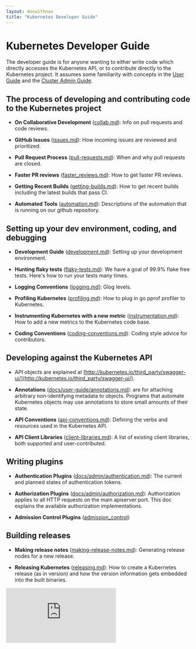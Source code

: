 ```yaml
---
layout: docwithnav
title: "Kubernetes Developer Guide"
---
```

<!-- BEGIN MUNGE: UNVERSIONED_WARNING -->


<!-- END MUNGE: UNVERSIONED_WARNING -->

# Kubernetes Developer Guide

The developer guide is for anyone wanting to either write code which directly accesses the
Kubernetes API, or to contribute directly to the Kubernetes project.
It assumes some familiarity with concepts in the [User Guide](../user-guide/README.html) and the [Cluster Admin
Guide](../admin/README.html).


## The process of developing and contributing code to the Kubernetes project

* **On Collaborative Development** ([collab.md](collab.html)): Info on pull requests and code reviews.

* **GitHub Issues** ([issues.md](issues.html)): How incoming issues are reviewed and prioritized.

* **Pull Request Process** ([pull-requests.md](pull-requests.html)): When and why pull requests are closed.

* **Faster PR reviews** ([faster_reviews.md](faster_reviews.html)): How to get faster PR reviews.

* **Getting Recent Builds** ([getting-builds.md](getting-builds.html)): How to get recent builds including the latest builds that pass CI.

* **Automated Tools** ([automation.md](automation.html)): Descriptions of the automation that is running on our github repository.


## Setting up your dev environment, coding, and debugging

* **Development Guide** ([development.md](development.html)): Setting up your development environment.

* **Hunting flaky tests** ([flaky-tests.md](flaky-tests.html)): We have a goal of 99.9% flake free tests.
  Here's how to run your tests many times.

* **Logging Conventions** ([logging.md](logging.html)]: Glog levels.

* **Profiling Kubernetes** ([profiling.md](profiling.html)): How to plug in go pprof profiler to Kubernetes.

* **Instrumenting Kubernetes with a new metric**
  ([instrumentation.md](instrumentation.html)): How to add a new metrics to the
  Kubernetes code base.

* **Coding Conventions** ([coding-conventions.md](coding-conventions.html)):
  Coding style advice for contributors.


## Developing against the Kubernetes API

* API objects are explained at [http://kubernetes.io/third_party/swagger-ui/](http://kubernetes.io/third_party/swagger-ui/).

* **Annotations** ([docs/user-guide/annotations.md](../user-guide/annotations.html)): are for attaching arbitrary non-identifying metadata to objects.
  Programs that automate Kubernetes objects may use annotations to store small amounts of their state.

* **API Conventions** ([api-conventions.md](api-conventions.html)):
  Defining the verbs and resources used in the Kubernetes API.

* **API Client Libraries** ([client-libraries.md](client-libraries.html)):
  A list of existing client libraries, both supported and user-contributed.


## Writing plugins

* **Authentication Plugins** ([docs/admin/authentication.md](../admin/authentication.html)):
  The current and planned states of authentication tokens.

* **Authorization Plugins** ([docs/admin/authorization.md](../admin/authorization.html)):
  Authorization applies to all HTTP requests on the main apiserver port.
  This doc explains the available authorization implementations.

* **Admission Control Plugins** ([admission_control](../design/admission_control.html))


## Building releases

* **Making release notes** ([making-release-notes.md](making-release-notes.html)): Generating release nodes for a new release.

* **Releasing Kubernetes** ([releasing.md](releasing.html)): How to create a Kubernetes release (as in version)
  and how the version information gets embedded into the built binaries.




<!-- BEGIN MUNGE: IS_VERSIONED -->
<!-- TAG IS_VERSIONED -->
<!-- END MUNGE: IS_VERSIONED -->


<!-- BEGIN MUNGE: GENERATED_ANALYTICS -->
[![Analytics](https://kubernetes-site.appspot.com/UA-36037335-10/GitHub/docs/devel/README.md?pixel)]()
<!-- END MUNGE: GENERATED_ANALYTICS -->


